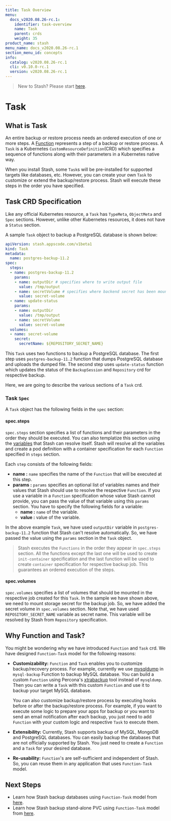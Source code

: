 ```yaml
---
title: Task Overview
menu:
  docs_v2020.08.26-rc.1:
    identifier: task-overview
    name: Task
    parent: crds
    weight: 35
product_name: stash
menu_name: docs_v2020.08.26-rc.1
section_menu_id: concepts
info:
  catalog: v2020.08.26-rc.1
  cli: v0.10.0-rc.1
  version: v2020.08.26-rc.1
---
```


> New to Stash? Please start [here](/docs/v2020.08.26-rc.1/concepts/README).

# Task

## What is Task

An entire backup or restore process needs an ordered execution of one or more steps. A [Function](/docs/v2020.08.26-rc.1/concepts/crds/function) represents a step of a backup or restore process. A `Task` is a Kubernetes `CustomResourceDefinition`(CRD) which specifies a sequence of functions along with their parameters in a Kubernetes native way.

When you install Stash, some `Task`s will be pre-installed for supported targets like databases, etc. However, you can create your own `Task` to customize or extend the backup/restore process. Stash will execute these steps in the order you have specified.

## Task CRD Specification

Like any official Kubernetes resource, a `Task` has `TypeMeta`, `ObjectMeta` and `Spec` sections. However, unlike other Kubernetes resources, it does not have a `Status` section.

A sample `Task` object to backup a PostgreSQL database is shown below:

```yaml
apiVersion: stash.appscode.com/v1beta1
kind: Task
metadata:
  name: postgres-backup-11.2
spec:
  steps:
  - name: postgres-backup-11.2
    params:
    - name: outputDir # specifies where to write output file
      value: /tmp/output
    - name: secretVolume # specifies where backend secret has been mounted
      value: secret-volume
  - name: update-status
    params:
    - name: outputDir
      value: /tmp/output
    - name: secretVolume
      value: secret-volume
  volumes:
  - name: secret-volume
    secret:
      secretName: ${REPOSITORY_SECRET_NAME}
```

This `Task` uses two functions to backup a PostgreSQL database. The first step uses `postgres-backup-11.2` function that dumps PostgreSQL database and uploads the dumped file. The second step uses `update-status` function which updates the status of the `BackupSession` and `Repository` crd for respective backup.

Here, we are going to describe the various sections of a `Task` crd.

### Task `Spec`

A `Task` object has the following fields in the `spec` section:

#### spec.steps

`spec.steps` section specifies a list of functions and their parameters in the order they should be executed. You can also templatize this section using the [variables](/docs/v2020.08.26-rc.1/concepts/crds/function#stash-provided-variables) that Stash can resolve itself. Stash will resolve all the variables and create a pod definition with a container specification for each `Function` specified in `steps` section.

Each `step` consists of the following fields:

- **name :** `name` specifies the name of the `Function` that will be executed at this step.
- **params :** `params` specifies an optional list of variables names and their values that Stash should use to resolve the respective `Function`. If you use a variable in a `Function` specification whose value Stash cannot provide, you can pass the value of that variable using this `params` section. You have to specify the following fields for a variable:
  - **name :** `name` of the variable.
  - **value :** value of the variable.

In the above example `Task`, we have used `outputDir` variable in `postgres-backup-11.2` function that Stash can't resolve automatically. So, we have passed the value using the `params` section in the `Task` object.

>Stash executes the `Functions` in the order they appear in `spec.steps` section. All the functions except the last one will be used to create `init-container` specification and the last function will be used to create `container` specification for respective backup job. This guarantees an ordered execution of the steps.

#### spec.volumes

`spec.volumes` specifies a list of volumes that should be mounted in the respective job created for this `Task`. In the sample we have shown above, we need to mount storage secret for the backup job. So, we have added the secret volume in `spec.volumes` section. Note that, we have used `REPOSITORY_SECRET_NAME` variable as secret name. This variable will be resolved by Stash from `Repository` specification.

## Why Function and Task?

You might be wondering why we have introduced `Function` and `Task` crd. We have designed `Function-Task` model for the following reasons:

- **Customizability:** `Function` and `Task` enables you to customize backup/recovery process. For example, currently we use [mysqldump](https://dev.mysql.com/doc/refman/8.0/en/mysqldump.html) in `mysql-backup` Function to backup MySQL database. You can build a custom `Function` using Percona's [xtrabackup](https://www.percona.com/software/mysql-database/percona-xtrabackup) tool instead of `mysqldump`. Then you can write a `Task` with this custom `Function` and use it to backup your target MySQL database.

  You can also customize backup/restore process by executing hooks before or after the backup/restore process. For example, if you want to execute some logic to prepare your apps for backup or you want to send an email notification after each backup, you just need to add `Function` with your custom logic and respective `Task` to execute them.

- **Extensibility:** Currently, Stash supports backup of MySQL, MongoDB and PostgreSQL databases. You can easily backup the databases that are not officially supported by Stash. You just need to create a `Function` and a `Task` for your desired database.

- **Re-usability:** `Function`'s are self-sufficient and independent of Stash. So, you can reuse them in any application that uses `Function-Task` model.

## Next Steps

- Learn how Stash backup databases using `Function-Task` model from [here](/docs/v2020.08.26-rc.1/guides/latest/addons/overview).
- Learn how Stash backup stand-alone PVC using `Function-Task` model from [here](/docs/v2020.08.26-rc.1/guides/latest/volumes/overview).
